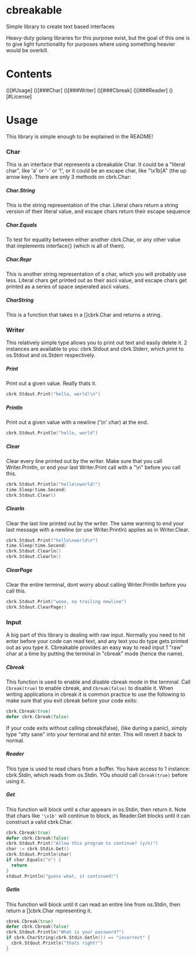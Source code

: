 # cbreakable
Simple library to create text based interfaces

Heavy-duty golang libraries for this purpose exist, but the goal of this one is to give light functionality for purposes where using something heavier would be overkill.

# Contents
()[#Usage]
  ()[###Char]
  ()[###Writer]
  ()[###Cbreak]
  ()[###Reader]
()[#License]

# Usage
This library is simple enough to be explained in the README!

### Char
This is an interface that represents a cbreakable Char. It could be a "literal char", like 'a' or '-' or '!', or it could be an escape char, like "\x1b[A" (the up arrow key). There are only 3 methods on cbrk.Char:

##### Char.String
This is the string representation of the char. Literal chars return a string version of their literal value, and escape chars return their escape sequence

##### Char.Equals
To test for equality between either another cbrk.Char, or any other value that implements interface{} (which is all of them). 

##### Char.Repr
This is another string representation of a char, which you will probably use less. Literal chars get printed out as their ascii value, and escape chars get printed as a series of space seperated ascii values.

##### CharString
This is a function that takes in a []cbrk.Char and returns a string.

### Writer
This relatively simple type allows you to print out text and easily delete it. 2 instances are available to you: cbrk.Stdout and cbrk.Stderr, which print to os.Stdout and os.Stderr respectively. 

##### Print
Print out a given value. Really thats it.

```go
cbrk.Stdout.Print("hello, world!\n")
```

##### Println
Print out a given value with a newline ('\n' char) at the end.

```go
cbrk.Stdout.Println("hello, world")
```

##### Clear
Clear every line printed out by the writer. Make sure that you call Writer.Println, or end your last Writer.Print call with a "\n" before you call this.

```go
cbrk.Stdout.Println("hello\nworld!")
time.Sleep(time.Second)
cbrk.Stdout.Clear()
```

##### Clearln
Clear the last line printed out by the writer. The same warning to end your last message with a newline (or use Writer.Println) applies as in Writer.Clear.

```go
cbrk.Stdout.Print("hello\nworld\n")
time.Sleep(time.Second)
cbrk.Stdout.Clearln()
cbrk.Stdout.Clearln()
```

##### ClearPage
Clear the entire terminal, dont worry about calling Writer.Println before you call this.

```go
cbrk.Stdout.Print("wooo, no trailing newline")
cbrk.Stdout.ClearPage()
```

### Input
A big part of this library is dealing with raw input. Normally you need to hit enter before your code can read text, and any text you do type gets printed out as you type it. Cbreakable provides an easy way to read input 1 "raw" char at a time by putting the terminal in "cbreak" mode (hence the name).

##### Cbreak
This function is used to enable and disable cbreak mode in the terminal. Call `Cbreak(true)` to enable cbreak, and `Cbreak(false)` to disable it. When writing applications in cbreak it is common practice to use the following to make sure that you exit cbreak before your code exits:


```go
cbrk.Cbreak(true)
defer cbrk.Cbreak(false)
```

If your code exits without calling cbreak(false), (like during a panic), simply type "stty sane" into your terminal and hit enter. This will revert it back to normal.

##### Reader
This type is used to read chars from a buffer. You have access to 1 instance: cbrk.Stdin, which reads from os.Stdin. YOu should call `Cbreak(true)` before using it.

##### Get
This function will block until a char appears in os.Stdin, then return it. Note that chars like `'\x1b'` will continue to block, as Reader.Get blocks until it can construct a valid cbrk.Char.

```go
cbrk.Cbreak(true)
defer cbrk.Cbreak(false)
cbrk.Stdout.Print("Allow this program to continue? (y/n)")
char := cbrk.Stdin.Get()
cbrk.Stdout.Println(char)
if char.Equals("n") {
  return
}
stdout.Println("guess what, it continued!")
```

##### Getln
This function will block until it can read an entire line from os.Stdin, then return a []cbrk.Char representing it.

```go
cbrek.Cbreak(true)
defer cbrk.Cbreak(false)
cbrk.Stdout.Println("What is your password?")
if cbrk.CharString(cbrk.Stdin.Getln()) == "incorrect" {
  cbrk.Stdout.Println("thats right!")
}
```
